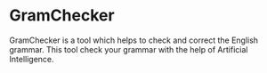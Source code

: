 # GramChecker

GramChecker is a tool which helps to check and correct the English grammar.
This tool check your grammar with the help of Artificial Intelligence.
